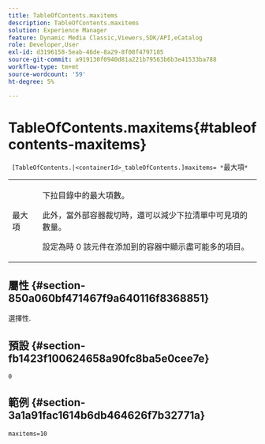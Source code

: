 ```yaml
---
title: TableOfContents.maxitems
description: TableOfContents.maxitems
solution: Experience Manager
feature: Dynamic Media Classic,Viewers,SDK/API,eCatalog
role: Developer,User
exl-id: d3196158-5eab-46de-8a29-8f08f4797185
source-git-commit: a919130f0940d81a221b79563b6b3e41533ba788
workflow-type: tm+mt
source-wordcount: '59'
ht-degree: 5%

---
```


# TableOfContents.maxitems{#tableofcontents-maxitems}

` [TableOfContents.|<containerId>_tableOfContents.]maxitems= *`最大項`*`

<table id="table_F9BC656721B04870AC628ACBC47E7200"> 
 <tbody> 
  <tr> 
   <td> <p> <span class="codeph"><span class="varname"> 最大項</span></span> </p> </td> 
   <td> <p>下拉目錄中的最大項數。 </p> <p>此外，當外部容器裁切時，還可以減少下拉清單中可見項的數量。 </p> <p>設定為時 <span class="codeph"> 0</span> 該元件在添加到的容器中顯示盡可能多的項目。 </p> </td> 
  </tr> 
 </tbody> 
</table>

## 屬性 {#section-850a060bf471467f9a640116f8368851}

選擇性.

## 預設 {#section-fb1423f100624658a90fc8ba5e0cee7e}

`0`

## 範例 {#section-3a1a91fac1614b6db464626f7b32771a}

`maxitems=10`
